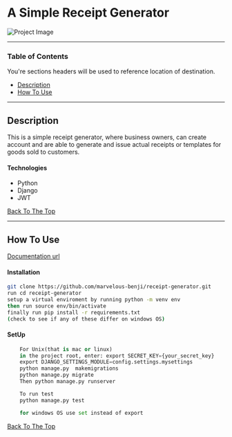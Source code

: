 # A Simple Receipt Generator

![Project Image](https://img.shields.io/badge/python-DRF-blue)


---

### Table of Contents
You're sections headers will be used to reference location of destination.

- [Description](#description)
- [How To Use](#how-to-use)

---

## Description

This is a simple receipt generator, where business owners,
can create account and are able to generate and issue actual receipts
or templates for goods sold to customers.

#### Technologies

- Python
- Django
- JWT

[Back To The Top](#read-me-template)

---

## How To Use

[Documentation url](https://documenter.getpostman.com/view/15462060/Tzm9jumT)

#### Installation
```bash
git clone https://github.com/marvelous-benji/receipt-generator.git
run cd receipt-generator
setup a virtual enviroment by running python -m venv env
then run source env/bin/activate
finally run pip install -r requirements.txt
(check to see if any of these differ on windows OS)
```


#### SetUp

```python
    For Unix(that is mac or linux)
    in the project root, enter: export SECRET_KEY={your_secret_key}
    export DJANGO_SETTINGS_MODULE=config.settings.mysettings
    python manage.py  makemigrations         
    python manage.py migrate
    Then python manage.py runserver

    To run test
    python manage.py test

    for windows OS use set instead of export

```
[Back To The Top](#read-me-template)
